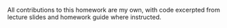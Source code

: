 All contributions to this homework are my own, with code excerpted from lecture slides and homework guide where instructed.
